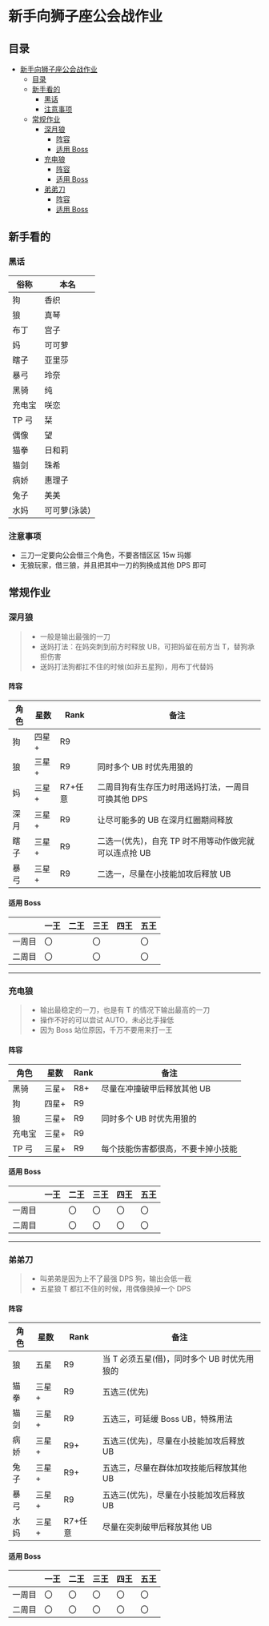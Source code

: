 # 新手向狮子座公会战作业

## 目录

- [新手向狮子座公会战作业](#新手向狮子座公会战作业)
  - [目录](#目录)
  - [新手看的](#新手看的)
    - [黑话](#黑话)
    - [注意事项](#注意事项)
  - [常规作业](#常规作业)
    - [深月狼](#深月狼)
      - [阵容](#阵容)
      - [适用 Boss](#适用-boss)
    - [充电狼](#充电狼)
      - [阵容](#阵容-1)
      - [适用 Boss](#适用-boss-1)
    - [弟弟刀](#弟弟刀)
      - [阵容](#阵容-2)
      - [适用 Boss](#适用-boss-2)

## 新手看的

### 黑话

| 俗称   | 本名         |
| ------ | ------------ |
| 狗     | 香织         |
| 狼     | 真琴         |
| 布丁   | 宫子         |
| 妈     | 可可萝       |
| 瞎子   | 亚里莎       |
| 暴弓   | 玲奈         |
| 黑骑   | 纯           |
| 充电宝 | 咲恋         |
| TP 弓  | 栞           |
| 偶像   | 望           |
| 猫拳   | 日和莉       |
| 猫剑   | 珠希         |
| 病娇   | 惠理子       |
| 兔子   | 美美         |
| 水妈   | 可可萝(泳装) |

### 注意事项

- 三刀一定要向公会借三个角色，不要吝惜区区 15w 玛娜
- 无狼玩家，借三狼，并且把其中一刀的狗换成其他 DPS 即可

## 常规作业

### 深月狼

> - 一般是输出最强的一刀
> - 送妈打法：在妈突刺到前方时释放 UB，可把妈留在前方当 T，替狗承担伤害
> - 送妈打法狗都扛不住的时候(如非五星狗)，用布丁代替妈

#### 阵容

| 角色 | 星数  | Rank    | 备注                                                  |
| ---- | ----- | ------- | ----------------------------------------------------- |
| 狗   | 四星+ | R9      |                                                       |
| 狼   | 三星+ | R9      | 同时多个 UB 时优先用狼的                              |
| 妈   | 三星+ | R7+任意 | 二周目狗有生存压力时用送妈打法，一周目可换其他 DPS    |
| 深月 | 三星+ | R9      | 让尽可能多的 UB 在深月红圈期间释放                    |
| 瞎子 | 三星+ | R9      | 二选一(优先)，自充 TP 时不用等动作做完就可以连点抢 UB |
| 暴弓 | 三星+ | R9      | 二选一，尽量在小技能加攻后释放 UB                     |

#### 适用 Boss

|        | 一王 | 二王 | 三王 | 四王 | 五王 |
| ------ | ---- | ---- | ---- | ---- | ---- |
| 一周目 | 〇   |      | 〇   |      | 〇   |
| 二周目 | 〇   |      | 〇   |      | 〇   |

---

### 充电狼

> - 输出最稳定的一刀，也是有 T 的情况下输出最高的一刀
> - 操作不好的可以尝试 AUTO，未必比手操低
> - 因为 Boss 站位原因，千万不要用来打一王

#### 阵容

| 角色   | 星数  | Rank | 备注                               |
| ------ | ----- | ---- | ---------------------------------- |
| 黑骑   | 三星+ | R8+  | 尽量在冲撞破甲后释放其他 UB        |
| 狗     | 四星+ | R9   |                                    |
| 狼     | 三星+ | R9   | 同时多个 UB 时优先用狼的           |
| 充电宝 | 三星+ | R9   |                                    |
| TP 弓  | 三星+ | R9   | 每个技能伤害都很高，不要卡掉小技能 |

#### 适用 Boss

|        | 一王 | 二王 | 三王 | 四王 | 五王 |
| ------ | ---- | ---- | ---- | ---- | ---- |
| 一周目 |      | 〇   | 〇   | 〇   | 〇   |
| 二周目 |      | 〇   | 〇   | 〇   | 〇   |

---

### 弟弟刀

> - 叫弟弟是因为上不了最强 DPS 狗，输出会低一截
> - 五星狼 T 都扛不住的时候，用偶像换掉一个 DPS

#### 阵容

| 角色 | 星数  | Rank    | 备注                                        |
| ---- | ----- | ------- | ------------------------------------------- |
| 狼   | 五星  | R9      | 当 T 必须五星(借)，同时多个 UB 时优先用狼的 |
| 猫拳 | 三星+ | R9      | 五选三(优先)                                |
| 猫剑 | 三星+ | R9      | 五选三，可延缓 Boss UB，特殊用法            |
| 病娇 | 三星+ | R9+     | 五选三(优先)，尽量在小技能加攻后释放 UB     |
| 兔子 | 三星+ | R9+     | 五选三，尽量在群体加攻技能后释放其他 UB     |
| 暴弓 | 三星+ | R9      | 五选三(优先)，尽量在小技能加攻后释放 UB     |
| 水妈 | 三星+ | R7+任意 | 尽量在突刺破甲后释放其他 UB                 |

#### 适用 Boss

|        | 一王 | 二王 | 三王 | 四王 | 五王 |
| ------ | ---- | ---- | ---- | ---- | ---- |
| 一周目 | 〇   | 〇   | 〇   | 〇   | 〇   |
| 二周目 | 〇   | 〇   | 〇   | 〇   | 〇   |
